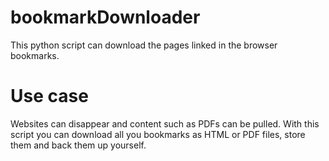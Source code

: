 # bookmarkDownloader

This python script can download the pages linked in the browser bookmarks.

# Use case

Websites can disappear and content such as PDFs can be pulled. With this script you can download all you bookmarks as HTML or PDF files, store them and back them up yourself.
